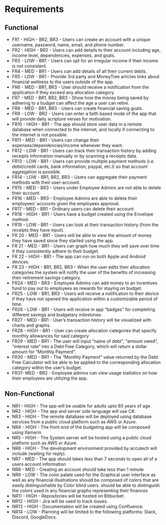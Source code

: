 # Requirements
## Functional
- FR1 - HIGH - BR2, BR3 - Users can create an account with a unique username, password, name, email, and phone number.
- FR2 - HIGH - BR2 - Users can add details to their account including age, income level, dependencies, expenses, and goals.
- FR3 - LOW - BR1 - Users can opt for an irregular income if their income is not consistent.
- FR4 - MED - BR1 - Users can add details of all their current debts.
- FR5 - LOW - BR1 - Provide 3rd party and MoneyTree articles links about financial wellness to the users outside of the app.
- FR6 - MED - BR1, BR3 - User should receive a notification from the application if they exceed any allocation category
- FR7 - MED - BR1, BR2, BR3 - Show how the money being saved by adhering to a budget can affect the age a user can retire.
- FR8 - MED - BR1, BR3 - Users can create financial saving goals. 
- FR9 - LOW - BR2 - Users can enter a faith based mode of the app that will provide daily scripture verses for motivation.
- FR10 - HIGH - BR1 - The app should store user data in a remote database when connected to the internet, and locally if connecting to the internet is not possible.
- FR11 - MED - BR1 - Users can change their expenses/dependencies/income whenever they want.
- FR12 - LOW - BR1 - Users can track their transaction history by adding receipts information manually or by scanning a receipts data.
- FR13 - LOW - BR1 - Users can provide multiple payment methods (i.e. debit/credit cards, bank information, paypal, etc.l) so that account aggregation is possible.
- FR14 - LOW - BR1, BR2, BR3 - Users can aggregate their payment methods with their user-account.
- FR15 - MED - BR3 - Users under Employee Admins are not able to delete their account.
- FR16 - MED - BR3 - Employee Admins are able to delete their employees’ accounts given the employees approval.
- FR17 - MED - BR1 - Ordinary users can delete their account.
- FR18 - HIGH - BR1 - Users have a budget created using the Envelope method.
- FR19 - LOW - BR1 - Users can look at their transaction history (from the receipts they have input).
- FR 20 - MED - BR1 - Users will be able to view the amount of money they have saved since they started using the app.
- FR 21 - MED - BR1 - Users can graph how much they will save over time if they consistently adhere to their budget.
- FR 22 - HIGH - BR1 - The app can run on both Apple and Android devices.
- FR 23 - HIGH - BR1, BR2, BR3 - When the user edits their allocation categories the system will notify the user of the benefits of increasing their retirement savings category.
- FR24 - MED - BR3 - Employee Admins can add money to an incentives fund to pay out to employees as rewards for staying on budget.
- FR25 - LOW - BR1, BR3 - Users will receive a notification to their device if they have not opened the application within a customizable period of time.
- FR26 - LOW - BR1 - Users will receive in app “badges” for completing different savings and budgetary milestones.
- FR27 - MED - BR1 - User’s transaction history will be visualized with charts and graphs.
- FR28 - HIGH - BR1 - User can create allocation categories that specify monthly allowances for said category 
- FR29 - MED - BR1 - The user will input “name of debt”, “amount owed”, “interest rate” into a Debt Free Category, which will return a dollar amount for “Monthly Payment”.
- FR30 - MED - BR1 - The “Monthly Payment” value returned by the Debt Free Calculator will be able to be applied to the corresponding allocation category within the user’s budget.
- FR31- MED - BR2 - Employee admins can view usage statistics on how their employees are utilizing the app.
## Non-Functional
- NR1 - HIGH - The app will be usable for adults upto 65 years of age. 
- NR2 - HIGH - The app and server side language will use C#.
- NR3 - HIGH - The remote database will be deployed using database services from a public cloud platform such as AWS or Azure.
- NR4 - HIGH - The front end of the budgeting app will be composed using Xamarin
- NR5 - HIGH - The System server will be hosted using a public cloud platform such as AWS or Azure.
- NR6 - HIGH - The development environment provided by accutech will include (waiting for reply). 
- NR7 - MED - The app should takes less than 7 seconds to open all of a users account information
- NR8 - MED - Creating an account should take less than 1 minute
- NR9 - LOW - The color palate used for the Graphical user interface as well as any financial illustrations should be composed of colors that are easily distinguishable by Color blind users. should be able to distinguish the colors used in any financial graphs representing their finances
- NR11 - HIGH - Repositories will be hosted on Bitbucket.
- NR12 - HIGH - Jira will be used to track issues.
- NR13 - HIGH - Documentation will be created using Confluence.
- NR14 - LOW - Planning will be limited to the following platforms: Slack, Discord, GoogleDocs.
